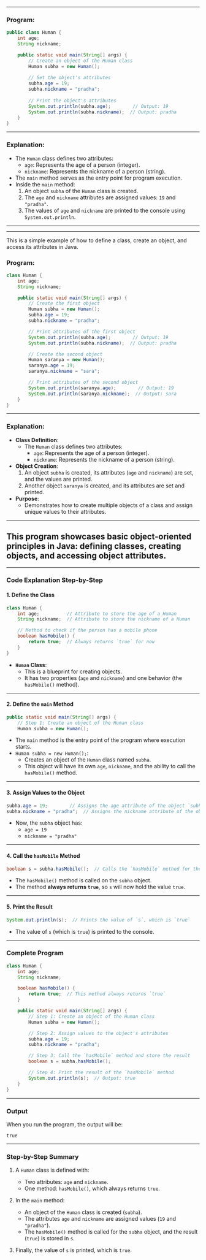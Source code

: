 
---

### **Program:**
```java
public class Human {
    int age;
    String nickname;

    public static void main(String[] args) {
        // Create an object of the Human class
        Human subha = new Human();
        
        // Set the object's attributes
        subha.age = 19;
        subha.nickname = "pradha";
        
        // Print the object's attributes
        System.out.println(subha.age);        // Output: 19
        System.out.println(subha.nickname);  // Output: pradha
    }
}
```

---

### **Explanation:**
- The `Human` class defines two attributes:
  - `age`: Represents the age of a person (integer).
  - `nickname`: Represents the nickname of a person (string).
- The `main` method serves as the entry point for program execution.
- Inside the `main` method:
  1. An object `subha` of the `Human` class is created.
  2. The `age` and `nickname` attributes are assigned values: `19` and `"pradha"`.
  3. The values of `age` and `nickname` are printed to the console using `System.out.println`.

---
---
This is a simple example of how to define a class, create an object, and access its attributes in Java. 

### **Program:**
```java
class Human {
    int age;
    String nickname;

    public static void main(String[] args) {
        // Create the first object
        Human subha = new Human();
        subha.age = 19;
        subha.nickname = "pradha";

        // Print attributes of the first object
        System.out.println(subha.age);        // Output: 19
        System.out.println(subha.nickname);  // Output: pradha

        // Create the second object
        Human saranya = new Human();
        saranya.age = 19;
        saranya.nickname = "sara";

        // Print attributes of the second object
        System.out.println(saranya.age);        // Output: 19
        System.out.println(saranya.nickname);  // Output: sara
    }
}
```

---

### **Explanation:**
- **Class Definition**:
  - The `Human` class defines two attributes:
    - `age`: Represents the age of a person (integer).
    - `nickname`: Represents the nickname of a person (string).
- **Object Creation**:
  1. An object `subha` is created, its attributes (`age` and `nickname`) are set, and the values are printed.
  2. Another object `saranya` is created, and its attributes are set and printed.
- **Purpose**:
  - Demonstrates how to create multiple objects of a class and assign unique values to their attributes.

---

This program showcases basic object-oriented principles in Java: defining classes, creating objects, and accessing object attributes. 
---

---

### **Code Explanation Step-by-Step**

#### **1. Define the Class**
```java
class Human {
    int age;          // Attribute to store the age of a Human
    String nickname;  // Attribute to store the nickname of a Human

    // Method to check if the person has a mobile phone
    boolean hasMobile() {
        return true;  // Always returns `true` for now
    }
}
```
- **`Human` Class**:
  - This is a blueprint for creating objects.
  - It has two properties (`age` and `nickname`) and one behavior (the `hasMobile()` method).

---

#### **2. Define the `main` Method**
```java
public static void main(String[] args) {
    // Step 1: Create an object of the Human class
    Human subha = new Human();
```
- The `main` method is the entry point of the program where execution starts.
- `Human subha = new Human();`:
  - Creates an object of the `Human` class named `subha`.
  - This object will have its own `age`, `nickname`, and the ability to call the `hasMobile()` method.

---

#### **3. Assign Values to the Object**
```java
subha.age = 19;        // Assigns the age attribute of the object `subha` to 19
subha.nickname = "pradha";  // Assigns the nickname attribute of the object `subha` to "pradha"
```
- Now, the `subha` object has:
  - `age = 19`
  - `nickname = "pradha"`

---

#### **4. Call the `hasMobile` Method**
```java
boolean s = subha.hasMobile();  // Calls the `hasMobile` method for the `subha` object
```
- The `hasMobile()` method is called on the `subha` object.
- The method **always returns `true`**, so `s` will now hold the value `true`.

---

#### **5. Print the Result**
```java
System.out.println(s);  // Prints the value of `s`, which is `true`
```
- The value of `s` (which is `true`) is printed to the console.

---

### **Complete Program**
```java
class Human {
    int age;
    String nickname;

    boolean hasMobile() {
        return true;  // This method always returns `true`
    }

    public static void main(String[] args) {
        // Step 1: Create an object of the Human class
        Human subha = new Human();

        // Step 2: Assign values to the object's attributes
        subha.age = 19;
        subha.nickname = "pradha";

        // Step 3: Call the `hasMobile` method and store the result
        boolean s = subha.hasMobile();

        // Step 4: Print the result of the `hasMobile` method
        System.out.println(s);  // Output: true
    }
}
```

---

### **Output**
When you run the program, the output will be:
```
true
```

---

### **Step-by-Step Summary**
1. A `Human` class is defined with:
   - Two attributes: `age` and `nickname`.
   - One method: `hasMobile()`, which always returns `true`.

2. In the `main` method:
   - An object of the `Human` class is created (`subha`).
   - The attributes `age` and `nickname` are assigned values (`19` and `"pradha"`).
   - The `hasMobile()` method is called for the `subha` object, and the result (`true`) is stored in `s`.

3. Finally, the value of `s` is printed, which is `true`.

